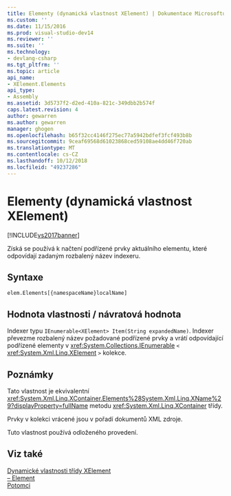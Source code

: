 ```yaml
---
title: Elementy (dynamická vlastnost XElement) | Dokumentace Microsoftu
ms.custom: ''
ms.date: 11/15/2016
ms.prod: visual-studio-dev14
ms.reviewer: ''
ms.suite: ''
ms.technology:
- devlang-csharp
ms.tgt_pltfrm: ''
ms.topic: article
api_name:
- XElement.Elements
api_type:
- Assembly
ms.assetid: 3d5737f2-d2ed-410a-821c-349dbb2b574f
caps.latest.revision: 4
author: gewarren
ms.author: gewarren
manager: ghogen
ms.openlocfilehash: b65f32cc4146f275ec77a5942bdfef3fcf493b8b
ms.sourcegitcommit: 9ceaf69568d61023868ced59108ae4dd46f720ab
ms.translationtype: MT
ms.contentlocale: cs-CZ
ms.lasthandoff: 10/12/2018
ms.locfileid: "49237286"
---
```

# <a name="elements-xelement-dynamic-property"></a>Elementy (dynamická vlastnost XElement)
[!INCLUDE[vs2017banner](../includes/vs2017banner.md)]

Získá se používá k načtení podřízené prvky aktuálního elementu, které odpovídají zadaným rozbalený název indexeru.  
  
## <a name="syntax"></a>Syntaxe  
  
```  
elem.Elements[{namespaceName}localName]   
```  
  
## <a name="property-valuereturn-value"></a>Hodnota vlastnosti / návratová hodnota  
 Indexer typu `IEnumerable<XElement> Item(String expandedName)`. Indexer převezme rozbalený název požadované podřízené prvky a vrátí odpovídající podřízené elementy v <xref:System.Collections.IEnumerable> `<` <xref:System.Xml.Linq.XElement> `>` kolekce.  
  
## <a name="remarks"></a>Poznámky  
 Tato vlastnost je ekvivalentní <xref:System.Xml.Linq.XContainer.Elements%28System.Xml.Linq.XName%29?displayProperty=fullName> metodu <xref:System.Xml.Linq.XContainer> třídy.  
  
 Prvky v kolekci vrácené jsou v pořadí dokumentů XML zdroje.  
  
 Tuto vlastnost používá odloženého provedení.  
  
## <a name="see-also"></a>Viz také  
 [Dynamické vlastnosti třídy XElement](../designers/xelement-class-dynamic-properties.md)   
 [– Element](../designers/element-xelement-dynamic-property.md)   
 [Potomci](../designers/descendants-xelement-dynamic-property.md)



